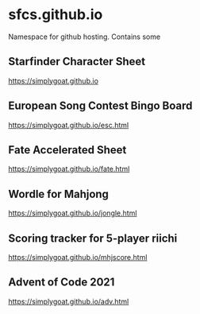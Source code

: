 # sfcs.github.io
Namespace for github hosting.
Contains some 

## Starfinder Character Sheet
https://simplygoat.github.io

## European Song Contest Bingo Board
https://simplygoat.github.io/esc.html

## Fate Accelerated Sheet
https://simplygoat.github.io/fate.html

## Wordle for Mahjong
https://simplygoat.github.io/jongle.html

## Scoring tracker for 5-player riichi
https://simplygoat.github.io/mhjscore.html

## Advent of Code 2021
https://simplygoat.github.io/adv.html
